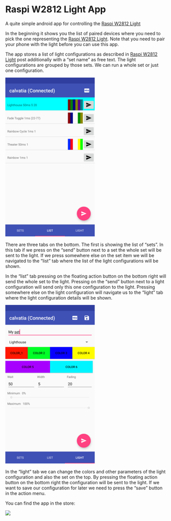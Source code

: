 # Raspi W2812 Light App

A quite simple android app for controlling the [Raspi W2812 Light](https://blog.kubovy.eu/2018/02/11/status-light-with-raspberry-pi-zero-and-w2812-led-strip/) 

In the beginning it shows you the list of paired devices where you need to pick the one representing the 
[Raspi W2812 Light](https://blog.kubovy.eu/2018/02/11/status-light-with-raspberry-pi-zero-and-w2812-led-strip/). Note 
that you need to pair your phone with the light before you can use this app.

The app stores a list of light configurations as described in [Raspi W2812 Light](https://blog.kubovy.eu/2018/02/11/status-light-with-raspberry-pi-zero-and-w2812-led-strip/)
post additionally with a “set name” as free text. The light configurations are grouped by those sets. We can run a whole
set or just one configuration.

<img src="/devel/images/screenshots/Screenshot_20180303-102931.png" width="280">

There are three tabs on the bottom. The first is showing the list of “sets”. In this tab if we press on the “send” 
button next to a set the whole set will be sent to the light. If we press somewhere else on the set item we will be 
navigated to the “list” tab where the list of the light configurations will be shown.

In the “list” tab pressing on the floating action button on the bottom right will send the whole set to the light. 
Pressing on the “send” button next to a light configuration will send only this one configuration to the light. 
Pressing somewhere else on the light configuration will navigate us to the “light” tab where the light configuration 
details will be shown.

<img src="/devel/images/screenshots/Screenshot_20180303-102925.png" width="280">

In the “light” tab we can change the colors and other parameters of the light configuration and also the set on the top.
By pressing the floating action button on the bottom right the configuration will be sent to the light. If we want to 
save our configuration for later we need to press the “save” button in the action menu.

You can find the app in the store:

[<img src="https://play.google.com/intl/en_us/badges/images/generic/en_badge_web_generic.png" width="180">](https://play.google.com/store/apps/details?id=com.poterion.raspi.w2812.android)
